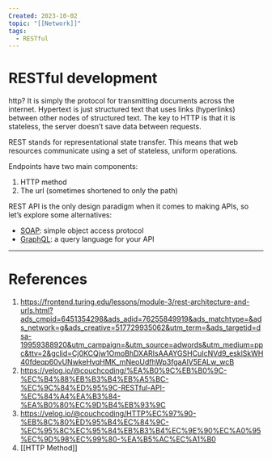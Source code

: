 ```yaml
---
Created: 2023-10-02
topic: "[[Network]]"
tags:
  - RESTful
---
```

# RESTful development
http?
It is simply the protocol for transmitting documents across the internet. Hypertext is just structured text that uses links (hyperlinks) between other nodes of structured text. The key to HTTP is that it is stateless, the server doesn’t save data between requests.

REST stands for representational state transfer. This means that web resources communicate using a set of stateless, uniform operations.

Endpoints have two main components:

1. HTTP method
2. The url (sometimes shortened to only the path)


REST API is the only design paradigm when it comes to making APIs, so let’s explore some alternatives:

- [SOAP](https://www.dataaccess.com/webservicesserver/NumberConversion.wso): simple object access protocol
- [GraphQL](https://studio.apollographql.com/public/countries/variant/current/explorer): a query language for your API

---
# References
1. https://frontend.turing.edu/lessons/module-3/rest-architecture-and-urls.html?ads_cmpid=6451354298&ads_adid=76255849919&ads_matchtype=&ads_network=g&ads_creative=517729935062&utm_term=&ads_targetid=dsa-19959388920&utm_campaign=&utm_source=adwords&utm_medium=ppc&ttv=2&gclid=Cj0KCQjw1OmoBhDXARIsAAAYGSHCuIcNVd9_esklSkWH40fdeqp60vUNwkeHvqHMK_mNeoUdfhWp3fgaAlV5EALw_wcB
2. https://velog.io/@couchcoding/%EA%B0%9C%EB%B0%9C-%EC%B4%88%EB%B3%B4%EB%A5%BC-%EC%9C%84%ED%95%9C-RESTful-API-%EC%84%A4%EA%B3%84-%EA%B0%80%EC%9D%B4%EB%93%9C
3. https://velog.io/@couchcoding/HTTP%EC%97%90-%EB%8C%80%ED%95%B4%EC%84%9C-%EC%95%8C%EC%95%84%EB%B3%B4%EC%9E%90%EC%A0%95%EC%9D%98%EC%99%80-%EA%B5%AC%EC%A1%B0
4. [[HTTP Method]]